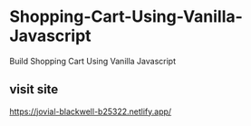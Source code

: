 # Shopping-Cart-Using-Vanilla-Javascript
Build  Shopping Cart Using Vanilla Javascript 

## visit site
https://jovial-blackwell-b25322.netlify.app/
